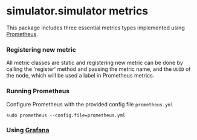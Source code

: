 # simulator.simulator metrics

This package includes three essential metrics types
implemented using [Prometheus](https://prometheus.io/).

### Registering new metric
All metric classes are static and registering new metric
can be done by calling the 'register' method and passing 
the metric name, and the `UUID` of the node, which will be used
a label in Prometheus metrics. 

### Running Prometheus
Configure Prometheus with the provided config file `prometheus.yml`
```
sudo prometheus --config.file=prometheus.yml
```

### Using [Grafana](https://grafana.com/)
